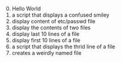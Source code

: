 0. Hello World
1. a script that displays a confused smiley
2. display content of etc/passwd file
3. display the contents of two files <br>
4. display last 10 lines of a file<br>
5. display first 10 lines of a file<br>
6. a script that displays the thrid line of a file
7. creates a weirdly named file
